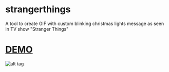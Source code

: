 # strangerthings

A tool to create GIF with custom blinking christmas lights message as seen in TV show "Stranger Things" 

# [DEMO](iamalva.github.io/strangerthings/)

![alt tag](https://github.com/iamalva/strangerthings/raw/master/output.GIF)
